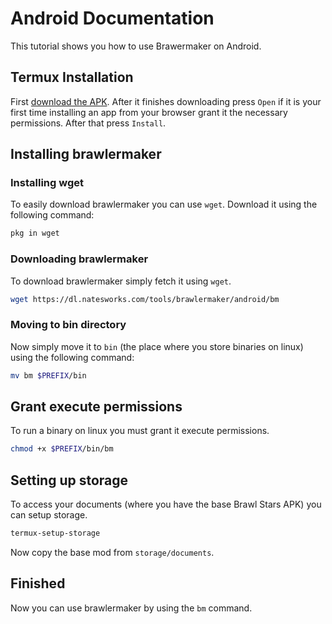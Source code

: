 # Android Documentation

This tutorial shows you how to use Brawermaker on Android.

## Termux Installation

First [download the APK](https://dl.natesworks.com/tools/termux/termux.apk). After it finishes downloading press `Open` if it is your first time installing an app from your browser grant it the necessary permissions. After that press `Install`.

## Installing brawlermaker

### Installing wget

To easily download brawlermaker you can use `wget`. Download it using the following command:

```sh
pkg in wget
```

### Downloading brawlermaker

To download brawlermaker simply fetch it using `wget`.

```sh
wget https://dl.natesworks.com/tools/brawlermaker/android/bm
```

### Moving to bin directory

Now simply move it to `bin` (the place where you store binaries on linux) using the following command:

```sh
mv bm $PREFIX/bin
```

## Grant execute permissions

To run a binary on linux you must grant it execute permissions.

```sh
chmod +x $PREFIX/bin/bm
```

## Setting up storage

To access your documents (where you have the base Brawl Stars APK) you can setup storage.

```sh
termux-setup-storage
```

Now copy the base mod from `storage/documents`.

## Finished

Now you can use brawlermaker by using the `bm` command.
